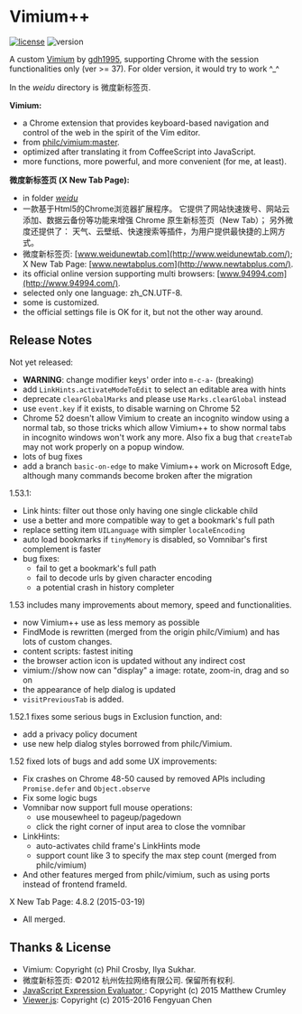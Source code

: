 Vimium++
========
[![license](https://img.shields.io/badge/license-MIT-blue.svg)](MIT-LICENSE.txt)
![version](https://img.shields.io/badge/release-1.53.1-orange.svg)

A custom [Vimium](https://github.com/philc/vimium)
  by [gdh1995](https://github.com/gdh1995),
  supporting Chrome with the session functionalities only (ver >= 37).
  For older version, it would try to work ^_^

In the *weidu* directory is 微度新标签页.

__Vimium:__

* a Chrome extension that provides keyboard-based navigation and control
    of the web in the spirit of the Vim editor.
* from [philc/vimium:master](https://github.com/philc/vimium).
* optimized after translating it from CoffeeScript into JavaScript.
* more functions, more powerful, and more convenient (for me, at least).

__微度新标签页 (X New Tab Page):__

* in folder [*weidu*](https://github.com/gdh1995/vimium-plus/tree/master/weidu)
* 一款基于Html5的Chrome浏览器扩展程序。
  它提供了网站快速拨号、网站云添加、数据云备份等功能来增强 Chrome
    原生新标签页（New Tab）；
  另外微度还提供了：
    天气、云壁纸、快速搜索等插件，为用户提供最快捷的上网方式。
* 微度新标签页: [www.weidunewtab.com](http://www.weidunewtab.com/);
    X New Tab Page: [www.newtabplus.com](http://www.newtabplus.com/).
* its official online version supporting multi browsers:
    [www.94994.com](http://www.94994.com/).
* selected only one language: zh_CN.UTF-8.
* some is customized.
* the official settings file is OK for it, but not the other way around.

Release Notes
-------------

Not yet released:
* **WARNING**: change modifier keys' order into `m-c-a-` (breaking)
* add `LinkHints.activateModeToEdit` to select an editable area with hints
* deprecate `clearGlobalMarks` and please use `Marks.clearGlobal` instead
* use `event.key` if it exists, to disable warning on Chrome 52
* Chrome 52 doesn't allow Vimium to create an incognito window
    using a normal tab,
  so those tricks which allow Vimium++ to show normal tabs in incognito windows
    won't work any more.
  Also fix a bug that `createTab` may not work properly on a popup window.
* lots of bug fixes
* add a branch `basic-on-edge` to make Vimium++ work on Microsoft Edge,
    although many commands become broken after the migration

1.53.1:

* Link hints: filter out those only having one single clickable child
* use a better and more compatible way to get a bookmark's full path
* replace setting item `UILanguage` with simpler `localeEncoding`
* auto load bookmarks if `tinyMemory` is disabled, so Vomnibar's first complement is faster
* bug fixes:
  * fail to get a bookmark's full path
  * fail to decode urls by given character encoding
  * a potential crash in history completer

1.53 includes many improvements about memory, speed and functionalities.

* now Vimium++ use as less memory as possible
* FindMode is rewritten (merged from the origin philc/Vimium) and has lots of custom changes.
* content scripts: fastest initing
* the browser action icon is updated without any indirect cost
* vimium://show now can "display" a image: rotate, zoom-in, drag and so on
* the appearance of help dialog is updated
* `visitPreviousTab` is added.

1.52.1 fixes some serious bugs in Exclusion function, and:

* add a privacy policy document
* use new help dialog styles borrowed from philc/Vimium.

1.52 fixed lots of bugs and add some UX improvements:

* Fix crashes on Chrome 48-50 caused by removed APIs including `Promise.defer` and `Object.observe`
* Fix some logic bugs
* Vomnibar now support full mouse operations:
  * use mousewheel to pageup/pagedown
  * click the right corner of input area to close the vomnibar
* LinkHints:
  * auto-activates child frame's LinkHints mode
  * support count like 3 to specify the max step count (merged from philc/vimium)
* And other features merged from philc/vimium, such as using ports instead of frontend frameId.

X New Tab Page: 4.8.2 (2015-03-19)

* All merged.

Thanks & License
-------
* Vimium: Copyright (c) Phil Crosby, Ilya Sukhar.
* 微度新标签页: ©2012 杭州佐拉网络有限公司. 保留所有权利.
* [JavaScript Expression Evaluator
    ](https://github.com/silentmatt/js-expression-eval):
    Copyright (c) 2015 Matthew Crumley
* [Viewer.js](https://github.com/fengyuanchen/viewerjs):
    Copyright (c) 2015-2016 Fengyuan Chen
